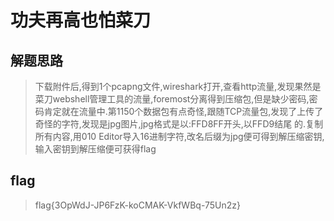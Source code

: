 # 功夫再高也怕菜刀

## 解题思路

> 下载附件后,得到1个pcapng文件,wireshark打开,查看http流量,发现果然是菜刀webshell管理工具的流量,foremost分离得到压缩包,但是缺少密码,密码肯定就在流量中.第1150个数据包有点奇怪,跟随TCP流量包,发现了上传了奇怪的字符,发现是jpg图片,jpg格式是以:FFD8FF开头,以FFD9结尾
的.复制所有内容,用010 Editor导入16进制字符,改名后缀为jpg便可得到解压缩密钥,输入密钥到解压缩便可获得flag

## flag

> flag{3OpWdJ-JP6FzK-koCMAK-VkfWBq-75Un2z}